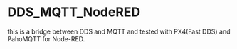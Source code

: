 # DDS_MQTT_NodeRED
this is a bridge between DDS and MQTT and tested with PX4(Fast DDS) and PahoMQTT for Node-RED.
